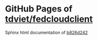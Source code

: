 GitHub Pages of [tdviet/fedcloudclient](https://github.com/tdviet/fedcloudclient.git)
===
Sphinx html documentation of [b826d242](https://github.com/tdviet/fedcloudclient/tree/b826d2424ab548bbdcb1a726a78676f163d5bbab)
